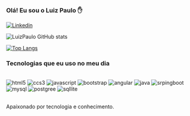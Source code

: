 

### Olá! Eu sou o Luiz Paulo ✋

[![Linkedin](https://img.shields.io/badge/LinkedIn-0077B5?style=for-the-badge&logo=linkedin&logoColor=white)](https://www.linkedin.com/in/luiz-paulo-liberatoscioli-93192b1a0/)

![LuizPaulo GitHub stats](https://github-readme-stats.vercel.app/api?username=LuizLiberatoscioli&show_icons=true&theme=dracula)

[![Top Langs](https://github-readme-stats.vercel.app/api/top-langs/?username=LuizLiberatoscioli)](https://github.com/LuizLiberatoscioli/github-readme-stats)

### Tecnologias que eu uso no meu dia 
<div style="display: inline_block"></br>
    <img alt="html5" src="https://img.shields.io/badge/HTML5-E34F26?style=for-the-badge&logo=html5&logoColor=white" />
    <img alt="ccs3" src="https://img.shields.io/badge/CSS3-1572B6?style=for-the-badge&logo=css3&logoColor=white" />
    <img alt="javascript" src="https://img.shields.io/badge/JavaScript-F7DF1E?style=for-the-badge&logo=javascript&logoColor=black" />
     <img alt="bootstrap" src="https://img.shields.io/badge/Bootstrap-563D7C?style=for-the-badge&logo=bootstrap&logoColor=white" />
    <img alt="angular" src="https://img.shields.io/badge/Angular-DD0031?style=for-the-badge&logo=angular&logoColor=white" />
    <img alt="java" src="https://img.shields.io/badge/Java-ED8B00?style=for-the-badge&logo=openjdk&logoColor=white" />
    <img alt="srpingboot" src="https://img.shields.io/badge/Spring-6DB33F?style=for-the-badge&logo=spring&logoColor=white" />
    <img alt="mysql" src="https://img.shields.io/badge/MySQL-00000F?style=for-the-badge&logo=mysql&logoColor=white" />
    <img alt="postgree" src="https://img.shields.io/badge/PostgreSQL-316192?style=for-the-badge&logo=postgresql&logoColor=white" />
    <img alt="sqllite" src="https://img.shields.io/badge/SQLite-07405E?style=for-the-badge&logo=sqlite&logoColor=white" />
</div><br/>

Apaixonado por tecnologia e conhecimento.
